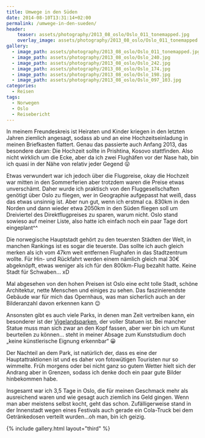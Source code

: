 ```yaml
---
title: Umwege in den Süden
date: 2014-08-10T13:31:14+02:00
permalink: /umwege-in-den-sueden/
header:
    teaser: assets/photography/2013_08_oslo/Oslo_011_tonemapped.jpg
    overlay_image: assets/photography/2013_08_oslo/Oslo_011_tonemapped.jpg
gallery:
  - image_path: assets/photography/2013_08_oslo/Oslo_011_tonemapped.jpg
  - image_path: assets/photography/2013_08_oslo/Oslo_240.jpg
  - image_path: assets/photography/2013_08_oslo/Oslo_242.jpg
  - image_path: assets/photography/2013_08_oslo/Oslo_174.jpg
  - image_path: assets/photography/2013_08_oslo/Oslo_198.jpg
  - image_path: assets/photography/2013_08_oslo/Oslo_097_103.jpg
categories:
  - Reisen
tags:
  - Norwegen
  - Oslo
  - Reisebericht
---
```


In meinem Freundeskreis ist Heiraten und Kinder kriegen in den letzten Jahren ziemlich angesagt, 
sodass ab und an eine Hochzeitseinladung in meinen Briefkasten flattert. Genau das passierte auch Anfang 2013, das besondere daran: 
Die Hochzeit sollte in Prishtina, Kosovo stattfinden. Also nicht wirklich um die Ecke, aber da ich zwei Flughäfen vor der Nase hab, 
bin ich quasi in der Nähe von relativ jeder Gegend 😛

Etwas verwundert war ich jedoch über die Flugpreise, okay die Hochzeit war mitten in den Sommerferien aber trotzdem waren die Preise etwas unverschämt. 
Daher wurde ich praktisch von den Fluggesellschaften genötigt über Oslo zu fliegen, wer in Geographie aufgepasst hat weiß, dass das etwas unsinnig ist. 
Aber nun gut, wenn ich erstmal ca. 830km in den Norden und dann wieder etwa 2050km in den Süden fliegen soll um Dreiviertel des Direktflugpreises zu sparen, 
warum nicht. Oslo stand sowieso auf meiner Liste, also hatte ich einfach noch ein paar Tage dort eingeplant^^

Die norwegische Hauptstadt gehört zu den teuersten Städten der Welt, in manchen Rankings ist es sogar die teuerste. 
Das sollte ich auch gleich merken als ich vom 47km weit entfernen Flughafen in das Stadtzentrum wollte. 
Für Hin- und Rückfahrt werden einem nämlich gleich mal 30€ abgeknöpft, etwas weniger als ich für den 800km-Flug bezahlt hatte. 
Keine Stadt für Schwaben… xD

Mal abgesehen von den hohen Preisen ist Oslo eine echt tolle Stadt, schöne Architektur, nette Menschen und einiges zu sehen. 
Das faszinierendste Gebäude war für mich das Opernhaus, was man sicherlich auch an der Bilderanzahl davon erkennen kann 😉

Ansonsten gibt es auch viele Parks, in denen man Zeit vertreiben kann, 
ein besonderer ist der [Vigelandsparken](http://www.visitnorway.com/de/reiseziele/ostnorwegen/oslo/aktivitaten-in-oslo/attraktionen-in-oslo/vigeland-skulpturenpark/), 
der voller Statuen ist. Bei mancher Statue muss man sich zwar an den Kopf fassen, aber wer bin ich um Kunst beurteilen zu können…
steht in meiner Absage zum Kunststudium doch „keine künstlerische Eignung erkennbar“ 😀

Der Nachteil an dem Park, ist natürlich der, dass es eine der Hauptattraktionen ist und es daher von fotowütigen Touristen nur so wimmelte. 
Früh morgens oder bei nicht ganz so gutem Wetter hielt sich der Andrang aber in Grenzen, sodass ich denke doch ein paar gute Bilder hinbekommen habe.

Insgesamt war ich 3,5 Tage in Oslo, die für meinen Geschmack mehr als ausreichend waren und wie gesagt auch ziemlich ins Geld gingen. 
Wenn man aber meistens selbst kocht, geht das schon. Zufälligerweise stand in der Innenstadt wegen eines Festivals auch gerade 
ein Cola-Truck bei dem Getränkedosen verteilt wurden…oh man, bin ich geizig.

{% include gallery.html layout="third" %}